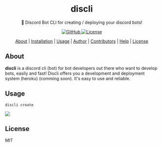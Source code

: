 <h1 align='center'>
  discli
</h1>

<p align='center'>
  🎲 Discord Bot CLI for creating / deploying your discord bots!
</p>

<p align="center">
   <a href="https://github.com/zenqii">
    <img src="https://img.shields.io/github/followers/zenqii?label=Follow&logo=github&style=flat-square"
         alt="GitHub">
     <a href="#License">
     <img src=https://img.shields.io/github/license/flatipie/Flatipie?color=5087F4&label=License&style=flat-square
          alt="License">
</p>


<p align="center">
  <a href="#about">About</a> | 
  <a href="#installation">Installation</a> | 
  <a href="#usage">Usage</a> | 
  <a href="#author">Author</a> | 
  <a href="#contributors">Contributors</a> |
  <a href="#help">Help</a> | 
  <a href="#license">License</a>
</p>

## About 

**discli** is a discord cli (bot) for bot developers out there who want to develop bots, easily and fast!
Discli offers you a development and deployment system (heroku) (comming soon). It's easy to use and reliable.

## Usage
```
discli create
```
<img src='https://github.com/zenqii/discli/raw/main/preview/discli.gif'/>

## License
MIT
